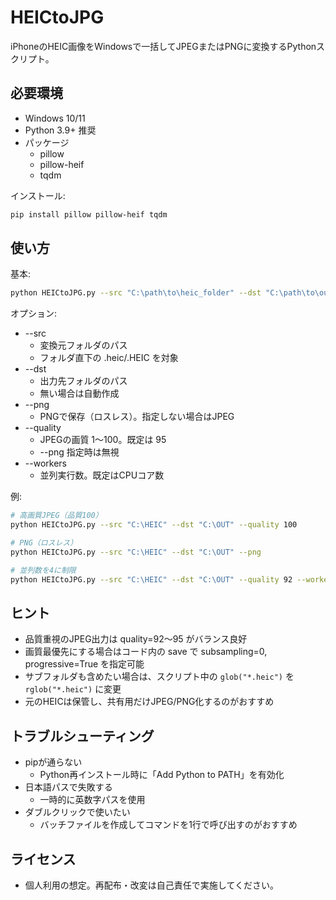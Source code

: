 # HEICtoJPG

iPhoneのHEIC画像をWindowsで一括してJPEGまたはPNGに変換するPythonスクリプト。

## 必要環境
- Windows 10/11
- Python 3.9+ 推奨
- パッケージ
  - pillow
  - pillow-heif
  - tqdm

インストール:
```bash
pip install pillow pillow-heif tqdm
```

## 使い方
基本:
```bash
python HEICtoJPG.py --src "C:\path\to\heic_folder" --dst "C:\path\to\out"
```

オプション:
- --src
  - 変換元フォルダのパス
  - フォルダ直下の .heic/.HEIC を対象
- --dst
  - 出力先フォルダのパス
  - 無い場合は自動作成
- --png
  - PNGで保存（ロスレス）。指定しない場合はJPEG
- --quality
  - JPEGの画質 1〜100。既定は 95
  - --png 指定時は無視
- --workers
  - 並列実行数。既定はCPUコア数

例:
```bash
# 高画質JPEG（品質100）
python HEICtoJPG.py --src "C:\HEIC" --dst "C:\OUT" --quality 100

# PNG（ロスレス）
python HEICtoJPG.py --src "C:\HEIC" --dst "C:\OUT" --png

# 並列数を4に制限
python HEICtoJPG.py --src "C:\HEIC" --dst "C:\OUT" --quality 92 --workers 4
```

## ヒント
- 品質重視のJPEG出力は quality=92〜95 がバランス良好
- 画質最優先にする場合はコード内の save で subsampling=0, progressive=True を指定可能
- サブフォルダも含めたい場合は、スクリプト中の `glob("*.heic")` を `rglob("*.heic")` に変更
- 元のHEICは保管し、共有用だけJPEG/PNG化するのがおすすめ

## トラブルシューティング
- pipが通らない
  - Python再インストール時に「Add Python to PATH」を有効化
- 日本語パスで失敗する
  - 一時的に英数字パスを使用
- ダブルクリックで使いたい
  - バッチファイルを作成してコマンドを1行で呼び出すのがおすすめ

## ライセンス
- 個人利用の想定。再配布・改変は自己責任で実施してください。